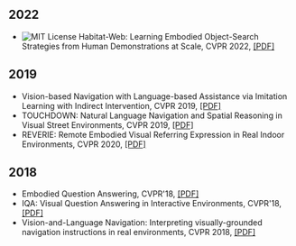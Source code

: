 ## 2022
- ![MIT License](https://img.shields.io/badge/license-MIT-green.svg) Habitat-Web: Learning Embodied Object-Search Strategies from Human Demonstrations at Scale, CVPR 2022, [[PDF]](https://arxiv.org/pdf/2204.03514.pdf)  

## 2019
- Vision-based Navigation with Language-based Assistance via Imitation Learning with Indirect Intervention, CVPR 2019, [[PDF]](https://arxiv.org/abs/1812.04155)
- TOUCHDOWN: Natural Language Navigation and Spatial Reasoning in Visual Street Environments, CVPR 2019, [[PDF]](https://arxiv.org/abs/1811.12354)
- REVERIE: Remote Embodied Visual Referring Expression in Real Indoor Environments, CVPR 2020, [[PDF]](https://arxiv.org/abs/1904.10151)


## 2018
- Embodied Question Answering, CVPR'18, [[PDF]](https://arxiv.org/abs/1711.11543)
- IQA: Visual Question Answering in Interactive Environments, CVPR'18, [[PDF]](https://arxiv.org/abs/1712.03316)
- Vision-and-Language Navigation: Interpreting visually-grounded navigation instructions in real environments, CVPR 2018, [[PDF]](https://arxiv.org/abs/1711.07280)  
